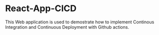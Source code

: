 # React-App-CICD
This Web application is used to demostrate how to implement
Continous Integration and Continuous Deployment with Github actions.
